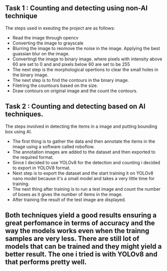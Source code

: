 ## Task 1 : Counting and detecting using non-AI technique ##
The steps used in exeuting the project are as follows:
 * Read the image through opencv
 * Converting the image to grayscale
 * Blurring the image to reomove the noise in the image. Applying the best guassian blur on the image.
 * Convertingt the image to binary image. where pixels with intensity above 60 are set to 0 and and pixels below 60 are set to be 255 
 * The next step is the morphological opertions to clear the small holes in the binary image.
 * The next step is to find the contours in the binary image.
 * Filetring the countours based on the size.
 * Draw contours on original image and the count the contours.
## Task 2 : Counting and detecting based on AI techniques.
 The steps involved in detecting the items in a image and putting  bounding box using AI.
  * The first thing is to gather the data and then annotate the items in the image using a software called roboflow.
  * The annotation images are added to the dataset and then exported to the required format.
  * Since I decided to use YOLOv8 for the detection and counting i decided to export in YOLOV8 format.
  * Next step is to export the dataset and the start training it on YOLOv8 nano model because it's a small model and takes a very little time for training.
  * The next thing after training is to run a test image and count the number of boxes as it gives the number of items in the image.
  * After training the result of the test image are displayed.

## Both techniques yield a good results ensuring a great perfomance in terms of accuracy and the way the models works even when the trainng samples are very less. There are still lot of models that can be trained and they might yield a better result. The one i tried is with YOLOv8 and that performs pretty well. ##
